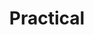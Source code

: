 ---
layout: practical
title: Practical
svg: practical
permalink: /practical/
date_updated: "September 03, 2022"
completion_time: "120 Hours"
---